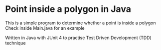 # Point inside a polygon in Java

This is a simple program to determine whether a point is inside a polygon
Check inside Main.java for an example

Written in Java with JUnit 4 to practise Test Driven Development (TDD) technique
